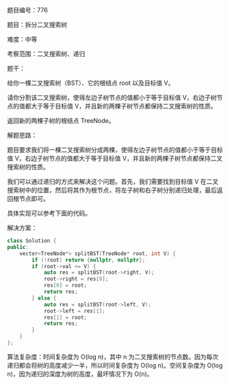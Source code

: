 题目编号：776

题目：拆分二叉搜索树

难度：中等

考察范围：二叉搜索树、递归

题干：

给你一棵二叉搜索树（BST）、它的根结点 root 以及目标值 V。

请你分割该二叉搜索树，使得左边子树节点的值都小于等于目标值 V，右边子树节点的值都大于等于目标值 V，并且新的两棵子树节点都保持二叉搜索树的性质。

返回新的两棵子树的根结点 TreeNode。

解题思路：

题目要求我们将一棵二叉搜索树分成两棵，使得左边子树节点的值都小于等于目标值 V，右边子树节点的值都大于等于目标值 V，并且新的两棵子树节点都保持二叉搜索树的性质。

我们可以通过递归的方式来解决这个问题。首先，我们需要找到目标值 V 在二叉搜索树中的位置，然后将其作为根节点，将左子树和右子树分别递归处理，最后返回根节点即可。

具体实现可以参考下面的代码。

解决方案：

```cpp
class Solution {
public:
    vector<TreeNode*> splitBST(TreeNode* root, int V) {
        if (!root) return {nullptr, nullptr};
        if (root->val <= V) {
            auto res = splitBST(root->right, V);
            root->right = res[0];
            res[0] = root;
            return res;
        } else {
            auto res = splitBST(root->left, V);
            root->left = res[1];
            res[1] = root;
            return res;
        }
    }
};
```

算法复杂度：时间复杂度为 O(log n)，其中 n 为二叉搜索树的节点数。因为每次递归都会将树的高度减少一半，所以时间复杂度为 O(log n)。空间复杂度为 O(log n)，因为递归的深度为树的高度，最坏情况下为 O(n)。